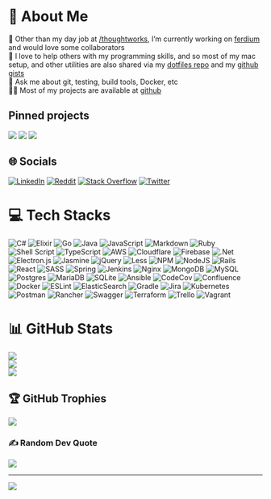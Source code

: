 # 💫 About Me

🔭 Other than my day job at [/thoughtworks](https://www.thoughtworks.com), I’m currently working on [ferdium](https://github.com/ferdium/ferdium-app) and would love some collaborators<br>
🤝 I love to help others with my programming skills, and so most of my mac setup, and other utilities are also shared via my [dotfiles repo](https://github.com/vraravam/dotfiles) and my [github gists](https://gist.github.com/vraravam/starred)<br>
💬 Ask me about git, testing, build tools, Docker, etc<br>
👨‍💻 Most of my projects are available at [github](https://github.com/vraravam)

## Pinned projects
[![](https://github-readme-stats.vercel.app/api/pin/?username=vraravam&repo=dotfiles&show_owner=true)](https://github.com/vraravam/dotfiles)
[![](https://github-readme-stats.vercel.app/api/pin/?username=vraravam&repo=git_scripts&show_owner=true)](https://github.com/vraravam/git_scripts)
[![](https://github-readme-stats.vercel.app/api/pin/?username=ferdium&repo=ferdium-app&show_owner=true)](https://github.com/ferdium/ferdium-app)

## 🌐 Socials

[![LinkedIn](https://img.shields.io/badge/LinkedIn-%230077B5.svg?logo=linkedin&logoColor=white)](https://linkedin.com/in/vraravam) [![Reddit](https://img.shields.io/badge/Reddit-%23FF4500.svg?logo=Reddit&logoColor=white)](https://reddit.com/user/avijayr) [![Stack Overflow](https://img.shields.io/badge/-Stackoverflow-FE7A16?logo=stack-overflow&logoColor=white)](https://stackoverflow.com/users/2301887) [![Twitter](https://img.shields.io/badge/Twitter-%231DA1F2.svg?logo=Twitter&logoColor=white)](https://twitter.com/avijayr1)

# 💻 Tech Stacks

![C#](https://img.shields.io/badge/c%23-%23239120.svg?style=plastic&logo=c-sharp&logoColor=white) ![Elixir](https://img.shields.io/badge/elixir-%234B275F.svg?style=plastic&logo=elixir&logoColor=white) ![Go](https://img.shields.io/badge/go-%2300ADD8.svg?style=plastic&logo=go&logoColor=white) ![Java](https://img.shields.io/badge/java-%23ED8B00.svg?style=plastic&logo=java&logoColor=white) ![JavaScript](https://img.shields.io/badge/javascript-%23323330.svg?style=plastic&logo=javascript&logoColor=%23F7DF1E) ![Markdown](https://img.shields.io/badge/markdown-%23000000.svg?style=plastic&logo=markdown&logoColor=white) ![Ruby](https://img.shields.io/badge/ruby-%23CC342D.svg?style=plastic&logo=ruby&logoColor=white) ![Shell Script](https://img.shields.io/badge/shell_script-%23121011.svg?style=plastic&logo=gnu-bash&logoColor=white) ![TypeScript](https://img.shields.io/badge/typescript-%23007ACC.svg?style=plastic&logo=typescript&logoColor=white) ![AWS](https://img.shields.io/badge/AWS-%23FF9900.svg?style=plastic&logo=amazon-aws&logoColor=white) ![Cloudflare](https://img.shields.io/badge/Cloudflare-F38020?style=plastic&logo=Cloudflare&logoColor=white) ![Firebase](https://img.shields.io/badge/firebase-%23039BE5.svg?style=plastic&logo=firebase) ![.Net](https://img.shields.io/badge/.NET-5C2D91?style=plastic&logo=.net&logoColor=white) ![Electron.js](https://img.shields.io/badge/Electron-191970?style=plastic&logo=Electron&logoColor=white) ![Jasmine](https://img.shields.io/badge/jasmine-%238A4182.svg?style=plastic&logo=jasmine&logoColor=white) ![jQuery](https://img.shields.io/badge/jquery-%230769AD.svg?style=plastic&logo=jquery&logoColor=white) ![Less](https://img.shields.io/badge/less-2B4C80?style=plastic&logo=less&logoColor=white) ![NPM](https://img.shields.io/badge/NPM-%23000000.svg?style=plastic&logo=npm&logoColor=white) ![NodeJS](https://img.shields.io/badge/node.js-6DA55F?style=plastic&logo=node.js&logoColor=white) ![Rails](https://img.shields.io/badge/rails-%23CC0000.svg?style=plastic&logo=ruby-on-rails&logoColor=white) ![React](https://img.shields.io/badge/react-%2320232a.svg?style=plastic&logo=react&logoColor=%2361DAFB) ![SASS](https://img.shields.io/badge/SASS-hotpink.svg?style=plastic&logo=SASS&logoColor=white) ![Spring](https://img.shields.io/badge/spring-%236DB33F.svg?style=plastic&logo=spring&logoColor=white) ![Jenkins](https://img.shields.io/badge/jenkins-%232C5263.svg?style=plastic&logo=jenkins&logoColor=white) ![Nginx](https://img.shields.io/badge/nginx-%23009639.svg?style=plastic&logo=nginx&logoColor=white) ![MongoDB](https://img.shields.io/badge/MongoDB-%234ea94b.svg?style=plastic&logo=mongodb&logoColor=white) ![MySQL](https://img.shields.io/badge/mysql-%2300f.svg?style=plastic&logo=mysql&logoColor=white) ![Postgres](https://img.shields.io/badge/postgres-%23316192.svg?style=plastic&logo=postgresql&logoColor=white) ![MariaDB](https://img.shields.io/badge/MariaDB-003545?style=plastic&logo=mariadb&logoColor=white) ![SQLite](https://img.shields.io/badge/sqlite-%2307405e.svg?style=plastic&logo=sqlite&logoColor=white) ![Ansible](https://img.shields.io/badge/ansible-%231A1918.svg?style=plastic&logo=ansible&logoColor=white) ![CodeCov](https://img.shields.io/badge/codecov-%23ff0077.svg?style=plastic&logo=codecov&logoColor=white) ![Confluence](https://img.shields.io/badge/confluence-%23172BF4.svg?style=plastic&logo=confluence&logoColor=white) ![Docker](https://img.shields.io/badge/docker-%230db7ed.svg?style=plastic&logo=docker&logoColor=white) ![ESLint](https://img.shields.io/badge/ESLint-4B3263?style=plastic&logo=eslint&logoColor=white) ![ElasticSearch](https://img.shields.io/badge/-ElasticSearch-005571?style=plastic&logo=elasticsearch) ![Gradle](https://img.shields.io/badge/Gradle-02303A.svg?style=plastic&logo=Gradle&logoColor=white) ![Jira](https://img.shields.io/badge/jira-%230A0FFF.svg?style=plastic&logo=jira&logoColor=white) ![Kubernetes](https://img.shields.io/badge/kubernetes-%23326ce5.svg?style=plastic&logo=kubernetes&logoColor=white) ![Postman](https://img.shields.io/badge/Postman-FF6C37?style=plastic&logo=postman&logoColor=white) ![Rancher](https://img.shields.io/badge/rancher-%230075A8.svg?style=plastic&logo=rancher&logoColor=white) ![Swagger](https://img.shields.io/badge/-Swagger-%23Clojure?style=plastic&logo=swagger&logoColor=white) ![Terraform](https://img.shields.io/badge/terraform-%235835CC.svg?style=plastic&logo=terraform&logoColor=white) ![Trello](https://img.shields.io/badge/Trello-%23026AA7.svg?style=plastic&logo=Trello&logoColor=white) ![Vagrant](https://img.shields.io/badge/vagrant-%231563FF.svg?style=plastic&logo=vagrant&logoColor=white)

# 📊 GitHub Stats

![](https://github-readme-stats.vercel.app/api?username=vraravam&hide_border=false&include_all_commits=true&count_private=true&show_icons=true)<br/>
![](https://github-readme-streak-stats.herokuapp.com/?user=vraravam&hide_border=false)<br/>
![](https://github-readme-stats.vercel.app/api/top-langs/?username=vraravam&hide_border=false&include_all_commits=true&count_private=true&layout=compact)

## 🏆 GitHub Trophies

![](https://github-profile-trophy.vercel.app/?username=vraravam&no-frame=true&no-bg=false&margin-w=4)

### ✍️ Random Dev Quote

![](https://quotes-github-readme.vercel.app/api?type=vetical&theme=light)

---

[![](https://visitcount.itsvg.in/api?id=vraravam&label=Profile%20Views&color=1&icon=0&pretty=false)](https://visitcount.itsvg.in)
